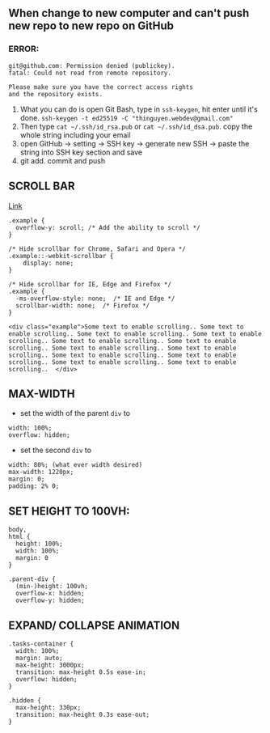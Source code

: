 ## When change to new computer and can't push new repo to new repo on GitHub
### ERROR: 
```
git@github.com: Permission denied (publickey).
fatal: Could not read from remote repository.

Please make sure you have the correct access rights
and the repository exists.
```

1. What you can do is open Git Bash, type in `ssh-keygen`, hit enter until it's done. 
  ``ssh-keygen -t ed25519 -C "thinguyen.webdev@gmail.com"``
2. Then type `cat ~/.ssh/id_rsa.pub` or `cat ~/.ssh/id_dsa.pub`. copy the whole string including your email
3. open GitHub -> setting -> SSH key -> generate new SSH -> paste the string into SSH key section and save
4. git add. commit and push

## SCROLL BAR

[Link](https://www.w3schools.com/howto/howto_css_hide_scrollbars.asp)
```
.example {
  overflow-y: scroll; /* Add the ability to scroll */
}

/* Hide scrollbar for Chrome, Safari and Opera */
.example::-webkit-scrollbar {
    display: none;
}

/* Hide scrollbar for IE, Edge and Firefox */
.example {
  -ms-overflow-style: none;  /* IE and Edge */
  scrollbar-width: none;  /* Firefox */
}

<div class="example">Some text to enable scrolling.. Some text to enable scrolling.. Some text to enable scrolling.. Some text to enable scrolling.. Some text to enable scrolling.. Some text to enable scrolling.. Some text to enable scrolling.. Some text to enable scrolling.. Some text to enable scrolling.. Some text to enable scrolling.. Some text to enable scrolling.. Some text to enable scrolling..  </div>

```

## MAX-WIDTH
- set the width of the parent `div` to
```
width: 100%;
overflow: hidden;
```
- set the second `div` to 
```
width: 80%; (what ever width desired)
max-width: 1220px;
margin: 0;
padding: 2% 0;
```

## SET HEIGHT TO 100VH:
```
body,
html {
  height: 100%;
  width: 100%;
  margin: 0
}

.parent-div {
  (min-)height: 100vh;
  overflow-x: hidden;
  overflow-y: hidden;
```

## EXPAND/ COLLAPSE ANIMATION
```
.tasks-container {
  width: 100%;
  margin: auto;
  max-height: 3000px;
  transition: max-height 0.5s ease-in;
  overflow: hidden;
}

.hidden {
  max-height: 330px;
  transition: max-height 0.3s ease-out;
}
```
